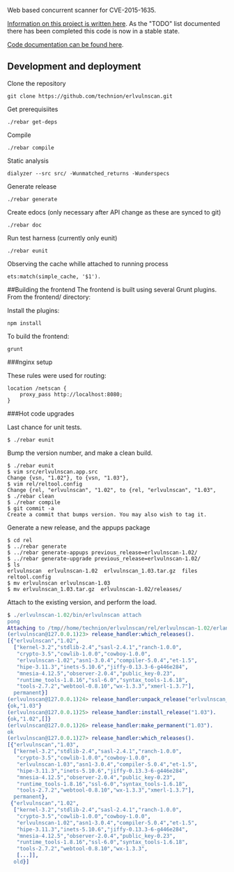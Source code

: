 Web based concurrent scanner for CVE-2015-1635.

[Information on this project is written here](https://lolware.net/2015/06/15/mass-vulnerability-scanning.html).  As the "TODO" list documented there has been completed this code is now in a stable state. 

[Code documentation can be found here](https://htmlpreview.github.io/?https://github.com/technion/erlvulnscan/blob/master/doc/index.html).

## Development and deployment

Clone the repository

	git clone https://github.com/technion/erlvulnscan.git

Get prerequisiites

	./rebar get-deps

Compile

	./rebar compile

Static analysis

	dialyzer --src src/ -Wunmatched_returns -Wunderspecs

Generate release

	./rebar generate

Create edocs (only necessary after API change as these are synced to git)

	./rebar doc

Run test harness (currently only eunit)

    ./rebar eunit

Observing the cache whille attached to running process

    ets:match(simple_cache, '$1').

##Building the frontend
The frontend is built using several Grunt plugins. From the frontend/ directory:

Install the plugins:

    npm install

To build the frontend:

    grunt

###nginx setup

These rules were used for routing:

    location /netscan {
        proxy_pass http://localhost:8080;
    }

###Hot code upgrades

Last chance for unit tests.

    $ ./rebar eunit

Bump the version number, and make a clean build.

    $ ./rebar eunit
    $ vim src/erlvulnscan.app.src
    Change {vsn, "1.02"}, to {vsn, "1.03"},
    $ vim rel/reltool.config
    Change {rel, "erlvulnscan", "1.02", to {rel, "erlvulnscan", "1.03",
    $ ./rebar clean
    $ ./rebar compile
    $ git commit -a
    Create a commit that bumps version. You may also wish to tag it.

Generate a new release, and the appups package

    $ cd rel
    $ ../rebar generate
    $ ../rebar generate-appups previous_release=erlvulnscan-1.02/
    $ ../rebar generate-upgrade previous_release=erlvulnscan-1.02/
    $ ls
    erlvulnscan  erlvulnscan-1.02  erlvulnscan_1.03.tar.gz  files  reltool.config
    $ mv erlvulnscan erlvulnscan-1.03
    $ mv erlvulnscan_1.03.tar.gz  erlvulnscan-1.02/releases/

Attach to the existing version, and perform the load.

```erlang
$ ./erlvulnscan-1.02/bin/erlvulnscan attach
pong
Attaching to /tmp//home/technion/erlvulnscan/rel/erlvulnscan-1.02/erlang.pipe.2 (^D to exit)
(erlvulnscan@127.0.0.1)23> release_handler:which_releases().
[{"erlvulnscan","1.02",
  ["kernel-3.2","stdlib-2.4","sasl-2.4.1","ranch-1.0.0",
   "crypto-3.5","cowlib-1.0.0","cowboy-1.0.0",
   "erlvulnscan-1.02","asn1-3.0.4","compiler-5.0.4","et-1.5",
   "hipe-3.11.3","inets-5.10.6","jiffy-0.13.3-6-g446e284",
   "mnesia-4.12.5","observer-2.0.4","public_key-0.23",
   "runtime_tools-1.8.16","ssl-6.0","syntax_tools-1.6.18",
   "tools-2.7.2","webtool-0.8.10","wx-1.3.3","xmerl-1.3.7"],
  permanent}]
(erlvulnscan@127.0.0.1)24> release_handler:unpack_release("erlvulnscan_1.03").
{ok,"1.03"}
(erlvulnscan@127.0.0.1)25> release_handler:install_release("1.03").
{ok,"1.02",[]}
(erlvulnscan@127.0.0.1)26> release_handler:make_permanent("1.03").
ok
(erlvulnscan@127.0.0.1)27> release_handler:which_releases().
[{"erlvulnscan","1.03",
  ["kernel-3.2","stdlib-2.4","sasl-2.4.1","ranch-1.0.0",
   "crypto-3.5","cowlib-1.0.0","cowboy-1.0.0",
   "erlvulnscan-1.03","asn1-3.0.4","compiler-5.0.4","et-1.5",
   "hipe-3.11.3","inets-5.10.6","jiffy-0.13.3-6-g446e284",
   "mnesia-4.12.5","observer-2.0.4","public_key-0.23",
   "runtime_tools-1.8.16","ssl-6.0","syntax_tools-1.6.18",
   "tools-2.7.2","webtool-0.8.10","wx-1.3.3","xmerl-1.3.7"],
  permanent},
 {"erlvulnscan","1.02",
  ["kernel-3.2","stdlib-2.4","sasl-2.4.1","ranch-1.0.0",
   "crypto-3.5","cowlib-1.0.0","cowboy-1.0.0",
   "erlvulnscan-1.02","asn1-3.0.4","compiler-5.0.4","et-1.5",
   "hipe-3.11.3","inets-5.10.6","jiffy-0.13.3-6-g446e284",
   "mnesia-4.12.5","observer-2.0.4","public_key-0.23",
   "runtime_tools-1.8.16","ssl-6.0","syntax_tools-1.6.18",
   "tools-2.7.2","webtool-0.8.10","wx-1.3.3",
   [...]],
  old}]
```

